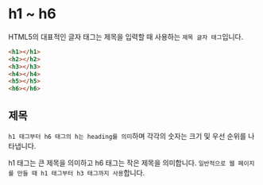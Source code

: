 h1 ~ h6
=============
HTML5의 대표적인 글자 태그는 제목을 입력할 때 사용하는 `제목 글자 태그`입니다.

```html
<h1></h1>
<h2></h2>
<h3></h3>
<h4></h4>
<h5></h5>
<h6></h6>
```

## 제목
`h1 태그부터 h6 태그의 h는 heading를 의미`하며 각각의 숫자는 크기 및 우선 순위를 나타냅니다.

h1 태그는 큰 제목을 의미하고 h6 태그는 작은 제목을 의미합니다. `일반적으로 웹 페이지를 만들 때 h1 태그부터 h3 태그까지 사용`합니다.
